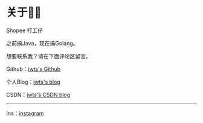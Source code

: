 
# 关于👴🏻

Shopee 打工仔

之前搞Java，现在搞Golang。

想要联系我？请在下面评论区留言。

Github：[iwts's Github](https://github.com/iwts/)

个人Blog：[iwts's blog](https://iwts.github.io/)

CSDN：[iwts's CSDN blog](https://blog.csdn.net/iwts_24?type=blog)

---

Ins：[instagram](https://www.instagram.com/iwtslee/)
